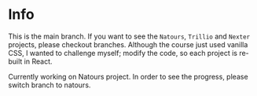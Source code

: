 # Info

This is the main branch. If you want to see the `Natours`, `Trillio` and 
`Nexter` projects, please checkout branches. Although the course just used 
vanilla CSS, I wanted to challenge myself; modify the code, so each 
project is re-built in React.

Currently working on Natours project. In order to see the progress, please 
switch branch to natours.
